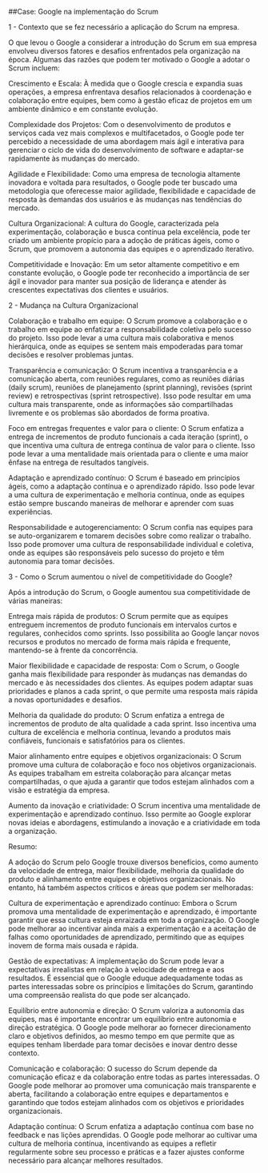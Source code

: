 ##Case: Google na implementação do Scrum

1 - Contexto que se fez necessário a aplicação do Scrum na empresa.

O que levou o Google a considerar a introdução do Scrum em sua empresa envolveu diversos fatores e desafios enfrentados pela organização na época. Algumas das razões que podem ter motivado o Google a adotar o Scrum incluem:

Crescimento e Escala: À medida que o Google crescia e expandia suas operações, a empresa enfrentava desafios relacionados à coordenação e colaboração entre equipes, bem como à gestão eficaz de projetos em um ambiente dinâmico e em constante evolução.

Complexidade dos Projetos: Com o desenvolvimento de produtos e serviços cada vez mais complexos e multifacetados, o Google pode ter percebido a necessidade de uma abordagem mais ágil e interativa para gerenciar o ciclo de vida do desenvolvimento de software e adaptar-se rapidamente às mudanças do mercado.

Agilidade e Flexibilidade: Como uma empresa de tecnologia altamente inovadora e voltada para resultados, o Google pode ter buscado uma metodologia que oferecesse maior agilidade, flexibilidade e capacidade de resposta às demandas dos usuários e às mudanças nas tendências do mercado.

Cultura Organizacional: A cultura do Google, caracterizada pela experimentação, colaboração e busca contínua pela excelência, pode ter criado um ambiente propício para a adoção de práticas ágeis, como o Scrum, que promovem a autonomia das equipes e o aprendizado iterativo.

Competitividade e Inovação: Em um setor altamente competitivo e em constante evolução, o Google pode ter reconhecido a importância de ser ágil e inovador para manter sua posição de liderança e atender às crescentes expectativas dos clientes e usuários.
 
2 - Mudança na Cultura Organizacional

Colaboração e trabalho em equipe: O Scrum promove a colaboração e o trabalho em equipe ao enfatizar a responsabilidade coletiva pelo sucesso do projeto. Isso pode levar a uma cultura mais colaborativa e menos hierárquica, onde as equipes se sentem mais empoderadas para tomar decisões e resolver problemas juntas.

Transparência e comunicação: O Scrum incentiva a transparência e a comunicação aberta, com reuniões regulares, como as reuniões diárias (daily scrum), reuniões de planejamento (sprint planning), revisões (sprint review) e retrospectivas (sprint retrospective). Isso pode resultar em uma cultura mais transparente, onde as informações são compartilhadas livremente e os problemas são abordados de forma proativa.

Foco em entregas frequentes e valor para o cliente: O Scrum enfatiza a entrega de incrementos de produto funcionais a cada iteração (sprint), o que incentiva uma cultura de entrega contínua de valor para o cliente. Isso pode levar a uma mentalidade mais orientada para o cliente e uma maior ênfase na entrega de resultados tangíveis.

Adaptação e aprendizado contínuo: O Scrum é baseado em princípios ágeis, como a adaptação contínua e o aprendizado rápido. Isso pode levar a uma cultura de experimentação e melhoria contínua, onde as equipes estão sempre buscando maneiras de melhorar e aprender com suas experiências.

Responsabilidade e autogerenciamento: O Scrum confia nas equipes para se auto-organizarem e tomarem decisões sobre como realizar o trabalho. Isso pode promover uma cultura de responsabilidade individual e coletiva, onde as equipes são responsáveis pelo sucesso do projeto e têm autonomia para tomar decisões.

3 - Como o Scrum aumentou o nível de competitividade do Google?


Após a introdução do Scrum, o Google aumentou sua competitividade de várias maneiras:

Entrega mais rápida de produtos: O Scrum permite que as equipes entreguem incrementos de produto funcionais em intervalos curtos e regulares, conhecidos como sprints. Isso possibilita ao Google lançar novos recursos e produtos no mercado de forma mais rápida e frequente, mantendo-se à frente da concorrência.

Maior flexibilidade e capacidade de resposta: Com o Scrum, o Google ganha mais flexibilidade para responder às mudanças nas demandas do mercado e às necessidades dos clientes. As equipes podem adaptar suas prioridades e planos a cada sprint, o que permite uma resposta mais rápida a novas oportunidades e desafios.

Melhoria da qualidade do produto: O Scrum enfatiza a entrega de incrementos de produto de alta qualidade a cada sprint. Isso incentiva uma cultura de excelência e melhoria contínua, levando a produtos mais confiáveis, funcionais e satisfatórios para os clientes.

Maior alinhamento entre equipes e objetivos organizacionais: O Scrum promove uma cultura de colaboração e foco nos objetivos organizacionais. As equipes trabalham em estreita colaboração para alcançar metas compartilhadas, o que ajuda a garantir que todos estejam alinhados com a visão e estratégia da empresa.

Aumento da inovação e criatividade: O Scrum incentiva uma mentalidade de experimentação e aprendizado contínuo. Isso permite ao Google explorar novas ideias e abordagens, estimulando a inovação e a criatividade em toda a organização.


Resumo: 

A adoção do Scrum pelo Google trouxe diversos benefícios, como aumento da velocidade de entrega, maior flexibilidade, melhoria da qualidade do produto e alinhamento entre equipes e objetivos organizacionais. No entanto, há também aspectos críticos e áreas que podem ser melhoradas:

Cultura de experimentação e aprendizado contínuo: Embora o Scrum promova uma mentalidade de experimentação e aprendizado, é importante garantir que essa cultura esteja enraizada em toda a organização. O Google pode melhorar ao incentivar ainda mais a experimentação e a aceitação de falhas como oportunidades de aprendizado, permitindo que as equipes inovem de forma mais ousada e rápida.

Gestão de expectativas: A implementação do Scrum pode levar a expectativas irrealistas em relação à velocidade de entrega e aos resultados. É essencial que o Google eduque adequadamente todas as partes interessadas sobre os princípios e limitações do Scrum, garantindo uma compreensão realista do que pode ser alcançado.

Equilíbrio entre autonomia e direção: O Scrum valoriza a autonomia das equipes, mas é importante encontrar um equilíbrio entre autonomia e direção estratégica. O Google pode melhorar ao fornecer direcionamento claro e objetivos definidos, ao mesmo tempo em que permite que as equipes tenham liberdade para tomar decisões e inovar dentro desse contexto.

Comunicação e colaboração: O sucesso do Scrum depende da comunicação eficaz e da colaboração entre todas as partes interessadas. O Google pode melhorar ao promover uma comunicação mais transparente e aberta, facilitando a colaboração entre equipes e departamentos e garantindo que todos estejam alinhados com os objetivos e prioridades organizacionais.

Adaptação contínua: O Scrum enfatiza a adaptação contínua com base no feedback e nas lições aprendidas. O Google pode melhorar ao cultivar uma cultura de melhoria contínua, incentivando as equipes a refletir regularmente sobre seu processo e práticas e a fazer ajustes conforme necessário para alcançar melhores resultados.
